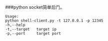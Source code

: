 ###python socket简单后门。

```
Usage:
python shell-client.py -t 127.0.0.1 -p 12345
-h,--help
-t,--target   target ip
-p,--port     target port

```
